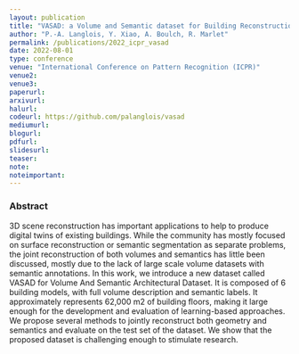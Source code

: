 ```yaml
---
layout: publication
title: "VASAD: a Volume and Semantic dataset for Building Reconstruction from Point Clouds"
author: "P.-A. Langlois, Y. Xiao, A. Boulch, R. Marlet"
permalink: /publications/2022_icpr_vasad
date: 2022-08-01
type: conference
venue: "International Conference on Pattern Recognition (ICPR)"
venue2: 
venue3:
paperurl: 
arxivurl: 
halurl: 
codeurl: https://github.com/palanglois/vasad
mediumurl: 
blogurl: 
pdfurl: 
slidesurl: 
teaser:
note:
noteimportant: 
---
```



### Abstract

3D scene reconstruction has important applications to help to produce digital twins of existing buildings.
While the community has mostly focused on surface reconstruction or semantic segmentation as separate problems, the joint reconstruction of both volumes and semantics has little been discussed, mostly due to the lack of large scale volume datasets with semantic annotations.
In this work, we introduce a new dataset called VASAD for Volume And Semantic Architectural Dataset. It is composed of 6 building models, with full volume description and semantic labels. It approximately represents 62,000 m2 of building floors, making it large enough for the development and evaluation of learning-based approaches.
We propose several methods to jointly reconstruct both geometry and semantics and evaluate on the test set of the dataset. We show that the proposed dataset is challenging enough to stimulate research.